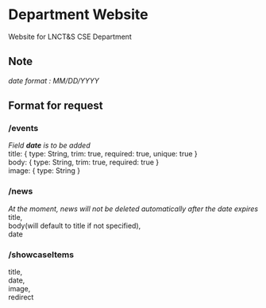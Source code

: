 # Department Website

Website for LNCT&S CSE Department

## Note

_date format : MM/DD/YYYY_

## Format for request

### /events

_Field **date** is to be added_  
title: { type: String, trim: true, required: true, unique: true }   
body: { type: String, trim: true, required: true }   
image: { type: String }  

### /news

_At the moment, news will not be deleted automatically after the date expires_  
title,  
body(will default to title if not specified),  
date  

### /showcaseItems

title,  
date,  
image,  
redirect  
